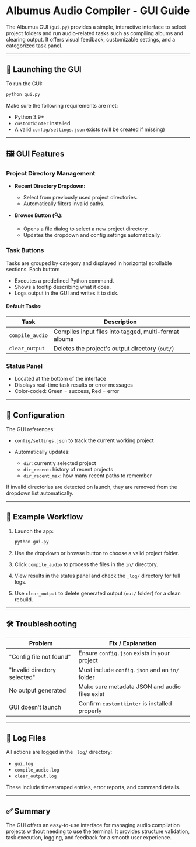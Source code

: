 # Albumus Audio Compiler - GUI Guide

The Albumus GUI (`gui.py`) provides a simple, interactive interface to select project folders and run audio-related tasks such as compiling albums and clearing output. It offers visual feedback, customizable settings, and a categorized task panel.

---

## 🚀 Launching the GUI

To run the GUI:
```bash
python gui.py
````

Make sure the following requirements are met:

* Python 3.9+
* `customtkinter` installed
* A valid `config/settings.json` exists (will be created if missing)

---

## 🖼 GUI Features

### Project Directory Management

* **Recent Directory Dropdown:**

  * Select from previously used project directories.
  * Automatically filters invalid paths.

* **Browse Button (🔍):**

  * Opens a file dialog to select a new project directory.
  * Updates the dropdown and config settings automatically.

### Task Buttons

Tasks are grouped by category and displayed in horizontal scrollable sections. Each button:

* Executes a predefined Python command.
* Shows a tooltip describing what it does.
* Logs output in the GUI and writes it to disk.

#### Default Tasks:

| Task            | Description                                           |
| --------------- | ----------------------------------------------------- |
| `compile_audio` | Compiles input files into tagged, multi-format albums |
| `clear_output`  | Deletes the project's output directory (`out/`)       |

### Status Panel

* Located at the bottom of the interface
* Displays real-time task results or error messages
* Color-coded: Green = success, Red = error

---

## 🔧 Configuration

The GUI references:

* `config/settings.json` to track the current working project
* Automatically updates:

  * `dir`: currently selected project
  * `dir_recent`: history of recent projects
  * `dir_recent_max`: how many recent paths to remember

If invalid directories are detected on launch, they are removed from the dropdown list automatically.

---

## 🧪 Example Workflow

1. Launch the app:

   ```bash
   python gui.py
   ```

2. Use the dropdown or browse button to choose a valid project folder.

3. Click `compile_audio` to process the files in the `in/` directory.

4. View results in the status panel and check the `_log/` directory for full logs.

5. Use `clear_output` to delete generated output (`out/` folder) for a clean rebuild.

---

## 🛠 Troubleshooting

| Problem                      | Fix / Explanation                              |
| ---------------------------- | ---------------------------------------------- |
| "Config file not found"      | Ensure `config.json` exists in your project    |
| "Invalid directory selected" | Must include `config.json` and an `in/` folder |
| No output generated          | Make sure metadata JSON and audio files exist  |
| GUI doesn’t launch           | Confirm `customtkinter` is installed properly  |

---

## 📁 Log Files

All actions are logged in the `_log/` directory:

* `gui.log`
* `compile_audio.log`
* `clear_output.log`

These include timestamped entries, error reports, and command details.

---

## ✅ Summary

The GUI offers an easy-to-use interface for managing audio compilation projects without needing to use the terminal. It provides structure validation, task execution, logging, and feedback for a smooth user experience.
